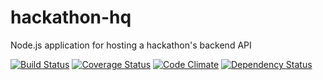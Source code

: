 # hackathon-hq
Node.js application for hosting a hackathon's backend API

[![Build Status][travis-image]][travis-url]
[![Coverage Status][code-climate-coverage-image]][code-climate-coverage-url]
[![Code Climate][code-climate-image]][code-climate-url]
[![Dependency Status][dependency-status-image]][dependency-status-url]

[code-climate-image]: https://codeclimate.com/github/deserthacks/hackathon-hq/badges/gpa.svg
[code-climate-url]: https://codeclimate.com/github/deserthacks/hackathon-hq
[code-climate-coverage-image]: https://codeclimate.com/github/deserthacks/hackathon-hq/badges/coverage.svg
[code-climate-coverage-url]: https://codeclimate.com/github/deserthacks/hackathon-hq/coverage
[travis-image]: https://travis-ci.org/deserthacks/hackathon-hq.svg
[travis-url]: https://travis-ci.org/deserthacks/hackathon-hq
[dependency-status-image]: https://david-dm.org/deserthacks/hackathon-hq.svg
[dependency-status-url]: https://david-dm.org/deserthacks/hackathon-hq
